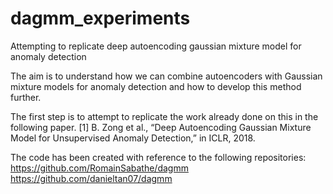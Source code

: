 # dagmm_experiments
Attempting to replicate deep autoencoding gaussian mixture model for anomaly detection

The aim is to understand how we can combine autoencoders with Gaussian mixture models for anomaly detection and how to develop this method further.

The first step is to attempt to replicate the work already done on this in the following paper.
[1] B. Zong et al., “Deep Autoencoding Gaussian Mixture Model for Unsupervised Anomaly Detection,” in ICLR, 2018.

The code has been created with reference to the following repositories:
https://github.com/RomainSabathe/dagmm
https://github.com/danieltan07/dagmm
